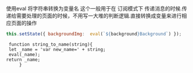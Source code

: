使用eval 将字符串转换为变量名 
这个一般用于在 订阅模式下 传递消息的时候.传递给需要处理的页面的时候，不用写一大堆的判断逻辑.直接转换成变量来进行相应页面的操作

```js
this.setState({ backgroundImg:  eval(`${background}Background`) });
```
```
 function string_to_name(string){
 let _name = 'var new_name=' + string;
 eval(_name);
return _name;
     }
   ```
<!--stackedit_data:
eyJoaXN0b3J5IjpbLTE4MjU1NjQzNTIsLTE3NzA5NTA5ODcsLT
EyNzg0Mzg4MTddfQ==
-->